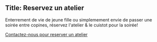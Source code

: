 Title: Reservez un atelier
---
Enterrement de vie de jeune fille ou simplemement envie de passer une soirée entre copines, réservez l'atelier & le cuistot pour la soirée!

[Contactez-nous pour reserver un atelier]({{base_url}}informations#contact)